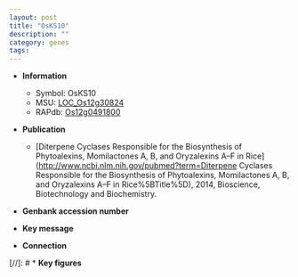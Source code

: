 ```yaml
---
layout: post
title: "OsKS10"
description: ""
category: genes
tags: 
---
```


* **Information**  
    + Symbol: OsKS10  
    + MSU: [LOC_Os12g30824](http://rice.plantbiology.msu.edu/cgi-bin/ORF_infopage.cgi?orf=LOC_Os12g30824)  
    + RAPdb: [Os12g0491800](http://rapdb.dna.affrc.go.jp/viewer/gbrowse_details/irgsp1?name=Os12g0491800)  

* **Publication**  
    + [Diterpene Cyclases Responsible for the Biosynthesis of Phytoalexins, Momilactones A, B, and Oryzalexins A–F in Rice](http://www.ncbi.nlm.nih.gov/pubmed?term=Diterpene Cyclases Responsible for the Biosynthesis of Phytoalexins, Momilactones A, B, and Oryzalexins A–F in Rice%5BTitle%5D), 2014, Bioscience, Biotechnology and Biochemistry.

* **Genbank accession number**  

* **Key message**  

* **Connection**  

[//]: # * **Key figures**  


